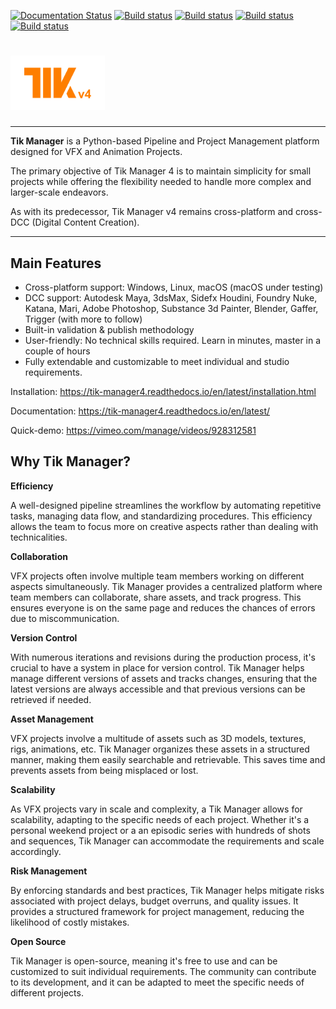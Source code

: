
[![Documentation Status](https://readthedocs.org/projects/tik-manager4/badge/?version=latest)](https://tik-manager4.readthedocs.io/en/latest/?badge=latest) [![Build status](https://github.com/masqu3rad3/tik_manager4/actions/workflows/ci-test-linux.yml/badge.svg)](https://github.com/masqu3rad3/tik_manager4/actions/workflows/ci-test-linux.yml) [![Build status](https://github.com/masqu3rad3/tik_manager4/actions/workflows/ci-test-macos.yml/badge.svg)](https://github.com/masqu3rad3/tik_manager4/actions/workflows/ci-test-macos.yml) [![Build status](https://github.com/masqu3rad3/tik_manager4/actions/workflows/ci-test-windows.yml/badge.svg)](https://github.com/masqu3rad3/tik_manager4/actions/workflows/ci-test-windows.yml) [![Build status](https://github.com/masqu3rad3/tik_manager4/actions/workflows/ci-test-maya.yml/badge.svg)](https://github.com/masqu3rad3/tik_manager4/actions/workflows/ci-test-maya.yml)

# <img src="docs/_static/tik.png" width="30%" height="30%" title="Fileseq" alt="Fileseq">

------------------------------------------------------------------------------------

**Tik Manager** is a Python-based Pipeline and Project Management platform designed for VFX and Animation Projects.

The primary objective of Tik Manager 4 is to maintain simplicity for small projects while offering the flexibility needed to handle more complex and larger-scale endeavors.

As with its predecessor, Tik Manager v4 remains cross-platform and cross-DCC (Digital Content Creation).

------------------------------------------------------------------------------------
Main Features
-------------
- Cross-platform support: Windows, Linux, macOS (macOS under testing)
- DCC support: Autodesk Maya, 3dsMax, Sidefx Houdini, Foundry Nuke, Katana, Mari, Adobe Photoshop, Substance 3d Painter, Blender, Gaffer, Trigger (with more to follow)
- Built-in validation & publish methodology 
- User-friendly: No technical skills required. Learn in minutes, master in a couple of hours 
- Fully extendable and customizable to meet individual and studio requirements.

Installation:
https://tik-manager4.readthedocs.io/en/latest/installation.html

Documentation:
https://tik-manager4.readthedocs.io/en/latest/

Quick-demo:
https://vimeo.com/manage/videos/928312581

Why Tik Manager?
------------------------------------

**Efficiency**

A well-designed pipeline streamlines the workflow by automating repetitive tasks, managing data flow, and standardizing procedures. This efficiency allows the team to focus more on creative aspects rather than dealing with technicalities.

**Collaboration**

VFX projects often involve multiple team members working on different aspects simultaneously. Tik Manager provides a centralized platform where team members can collaborate, share assets, and track progress. This ensures everyone is on the same page and reduces the chances of errors due to miscommunication.

**Version Control**

With numerous iterations and revisions during the production process, it's crucial to have a system in place for version control. Tik Manager helps manage different versions of assets and tracks changes, ensuring that the latest versions are always accessible and that previous versions can be retrieved if needed.

**Asset Management**

VFX projects involve a multitude of assets such as 3D models, textures, rigs, animations, etc. Tik Manager organizes these assets in a structured manner, making them easily searchable and retrievable. This saves time and prevents assets from being misplaced or lost.

**Scalability**

As VFX projects vary in scale and complexity, a Tik Manager allows for scalability, adapting to the specific needs of each project. Whether it's a personal weekend project or a an episodic series with hundreds of shots and sequences, Tik Manager can accommodate the requirements and scale accordingly.

**Risk Management**

By enforcing standards and best practices, Tik Manager helps mitigate risks associated with project delays, budget overruns, and quality issues. It provides a structured framework for project management, reducing the likelihood of costly mistakes.

**Open Source**

Tik Manager is open-source, meaning it's free to use and can be customized to suit individual requirements. The community can contribute to its development, and it can be adapted to meet the specific needs of different projects.

